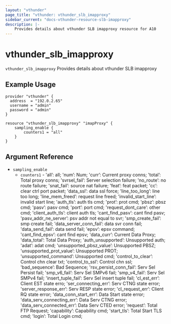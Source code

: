 ```yaml
---
layout: "vthunder"
page_title: "vthunder: vthunder_slb_imapproxy"
sidebar_current: "docs-vthunder-resource-slb-imapproxy"
description: |-
    Provides details about vthunder SLB imapproxy resource for A10
---
```


# vthunder\_slb\_imapproxy

`vthunder_slb_imapproxy` Provides details about vthunder SLB imapproxy
## Example Usage


```hcl
provider "vthunder" {
  address  = "192.0.2.65"
  username = "admin"
  password = "admin"
}

resource "vthunder_slb_imapproxy" "imapProxy" {
	sampling_enable {
	    counters1 = "all"
	}
}
```

## Argument Reference

* `sampling_enable`
    * `counters1` - 'all’: all; 'num’: Num; 'curr’: Current proxy conns; 'total’: Total proxy conns; 'svrsel_fail’: Server selection failure; 'no_route’: no route failure; 'snat_fail’: source nat failure; 'feat’: feat packet; 'cc’: clear ctrl port packet; 'data_ssl’: data ssl force; 'line_too_long’: line too long; 'line_mem_freed’: request line freed; 'invalid_start_line’: invalid start line; 'auth_tls’: auth tls cmd; 'prot’: prot cmd; 'pbsz’: pbsz cmd; 'pasv’: pasv cmd; 'port’: port cmd; 'request_dont_care’: other cmd; 'client_auth_tls’: client auth tls; 'cant_find_pasv’: cant find pasv; 'pasv_addr_ne_server’: psv addr not equal to svr; 'smp_create_fail’: smp create fail; 'data_server_conn_fail’: data svr conn fail; 'data_send_fail’: data send fail; 'epsv’: epsv command; 'cant_find_epsv’: cant find epsv; 'data_curr’: Current Data Proxy; 'data_total’: Total Data Proxy; 'auth_unsupported’: Unsupported auth; 'adat’: adat cmd; 'unsupported_pbsz_value’: Unsupported PBSZ; 'unsupported_prot_value’: Unsupported PROT; 'unsupported_command’: Unsupported cmd; 'control_to_clear’: Control chn clear txt; 'control_to_ssl’: Control chn ssl; 'bad_sequence’: Bad Sequence; 'rsv_persist_conn_fail’: Serv Sel Persist fail; 'smp_v6_fail’: Serv Sel SMPv6 fail; 'smp_v4_fail’: Serv Sel SMPv4 fail; 'insert_tuple_fail’: Serv Sel insert tuple fail; 'cl_est_err’: Client EST state erro; 'ser_connecting_err’: Serv CTNG state error; 'server_response_err’: Serv RESP state error; 'cl_request_err’: Client RQ state error; 'data_conn_start_err’: Data Start state error; 'data_serv_connecting_err’: Data Serv CTNG error; 'data_serv_connected_err’: Data Serv CTED error; 'request’: Total FTP Request; 'capability’: Capability cmd; 'start_tls’: Total Start TLS cmd; 'login’: Total Login cmd;
